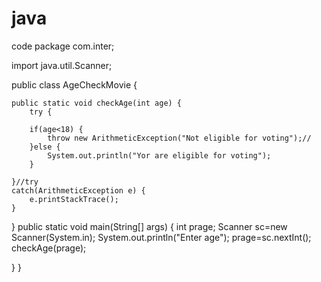 # java
code
package com.inter;

import java.util.Scanner;

public class AgeCheckMovie {

	public static void checkAge(int age) {
		try {

		if(age<18) {
			throw new ArithmeticException("Not eligible for voting");// 
		}else {
			System.out.println("Yor are eligible for voting");
		}
		
	}//try
	catch(ArithmeticException e) {
		e.printStackTrace();
	}
}
public static void main(String[] args) {
  int prage;
  Scanner sc=new Scanner(System.in);
  System.out.println("Enter age");
  prage=sc.nextInt();
  checkAge(prage);

}
}


	
